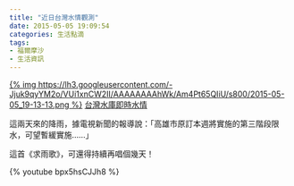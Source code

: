 ```yaml
---
title: "近日台灣水情觀測"
date: 2015-05-05 19:09:54
categories: 生活點滴
tags:
- 福爾摩沙
- 生活資訊
---
```


[{% img https://lh3.googleusercontent.com/-Jjuk9qyYM2o/VUi1xnCW2II/AAAAAAAAhWk/Am4Pt65QIiU/s800/2015-05-05_19-13-13.png %}](http://water.taiwanstat.com/)
[台灣水庫即時水情](http://water.taiwanstat.com/)
<!-- more -->
這兩天來的降雨，據電視新聞的報導說：「高雄市原訂本週將實施的第三階段限水，可望暫緩實施……」

這首《求雨歌》，可還得持續再唱個幾天！

{% youtube bpx5hsCJJh8 %}
